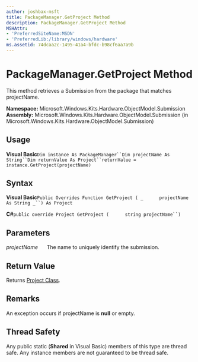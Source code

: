 ```yaml
---
author: joshbax-msft
title: PackageManager.GetProject Method
description: PackageManager.GetProject Method
MSHAttr:
- 'PreferredSiteName:MSDN'
- 'PreferredLib:/library/windows/hardware'
ms.assetid: 74dcaa2c-1495-41a4-bfdc-b98cf6aa7a9b
---
```


# PackageManager.GetProject Method


This method retrieves a Submission from the package that matches projectName.

**Namespace:** Microsoft.Windows.Kits.Hardware.ObjectModel.Submission **Assembly:** Microsoft.Windows.Kits.Hardware.ObjectModel.Submission (in Microsoft.Windows.Kits.Hardware.ObjectModel.Submission)

## Usage


**Visual Basic**`Dim instance As PackageManager``Dim projectName As String``Dim returnValue As Project``returnValue = instance.GetProject(projectName)`

## Syntax


**Visual Basic**`Public Overrides Function GetProject ( _`           `projectName As String _``) As Project`

**C#**`public override Project GetProject (`           `string projectName``) `

## Parameters


*projectName*      The name to uniquely identify the submission.

## Return Value


Returns [Project Class](project-class.md).

## Remarks


An exception occurs if projectName is **null** or empty.

## Thread Safety


Any public static (**Shared** in Visual Basic) members of this type are thread safe. Any instance members are not guaranteed to be thread safe.

 

 






